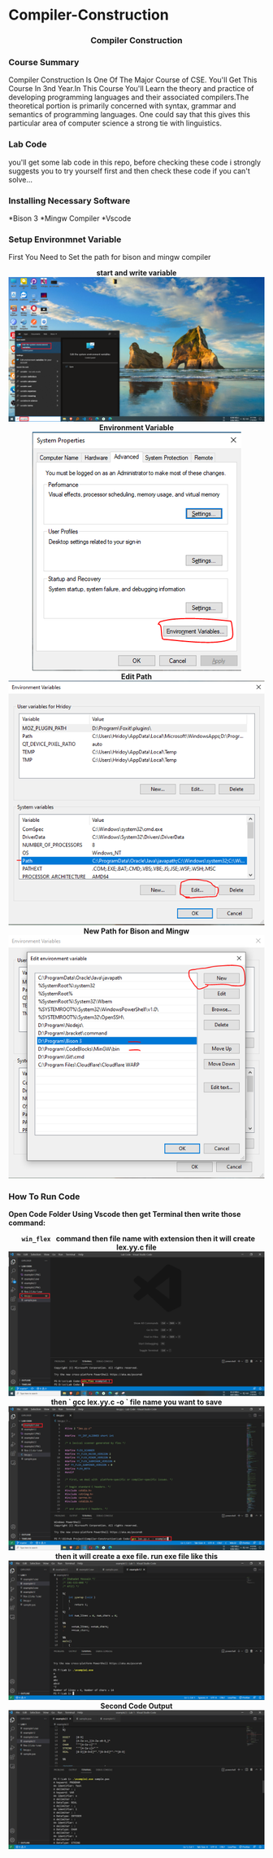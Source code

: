 # Compiler-Construction
<h3 align="center" > Compiler Construction </h1>

### Course Summary
Compiler Construction Is One Of The Major Course of CSE. You'll Get This Course In 3nd Year.In This Course You'll Learn the theory and practice of developing programming languages and their associated compilers.The theoretical portion is primarily concerned with syntax, grammar and semantics of programming languages. One could say that this gives this particular area of computer science a strong tie with linguistics.

### Lab Code
you'll get some lab code in this repo, before checking these code i strongly suggests you to try yourself first and then check these code if you can't solve...

### Installing Necessary Software
*Bison 3
*Mingw Compiler
*Vscode


### Setup Environmnet Variable 
First You Need to Set the path for bison and mingw compiler

<p align="center">
  <b>start and write variable</b><br>
    <img src="ss/variable.png"><br>
   <b> Environment Variable</b><br>
    <img src="ss/edit.PNG"><br>
    <b> Edit Path</b><br>
    <img src="ss/path.PNG"><br>
    <b> New Path for Bison and Mingw</b><br>
    <img src="ss/new path.PNG"><br>
</p>



### How To Run Code
**Open Code Folder Using Vscode then get Terminal then write those command:**
<p align="center">
  <b><code> win_flex </code> command then file name with extension then it will create lex.yy.c file</b><br>
    <img src="ss/win_flex.png"><br>
   <b>then ` gcc lex.yy.c -o ` file name you want to save </b><br>
    <img src="ss/gcc.png"><br>
    <b>then it will create a exe file. run exe file like this</b><br>
    <img src="ss/example1.PNG"><br>
    <b> Second Code Output</b><br>
    <img src="ss/example2.PNG"><br>
</p>

